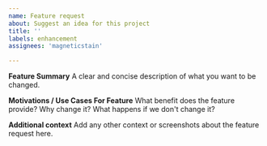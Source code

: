 ```yaml
---
name: Feature request
about: Suggest an idea for this project
title: ''
labels: enhancement
assignees: 'magneticstain'

---
```


**Feature Summary**
A clear and concise description of what you want to be changed.

**Motivations / Use Cases For Feature**
What benefit does the feature provide? Why change it? What happens if we don't change it?

**Additional context**
Add any other context or screenshots about the feature request here.
